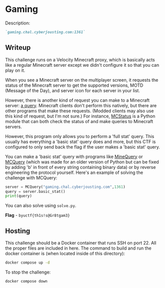 # Gaming
Description:
```markdown
`gaming.chal.cyberjousting.com:1361`
```

## Writeup
This challenge runs on a Velocity Minecraft proxy, which is basically acts like a regular Minecraft server except we didn't configure it so that you can play on it.

When you see a Minecraft server on the multiplayer screen, it requests the status of the Minecraft server to get the supported versions, MOTD (Message of the Day), and server icon for each server in your list. 
 
However, there is another kind of request you can make to a Minecraft server: [a query](https://wiki.vg/Query#Example_implementations). Minecraft clients don't perform this natively, but there are other programs that make these requests. (Modded clients may also use this kind of request, but I'm not sure.) For instance, [MCStatus](https://github.com/py-mine/mcstatus) is a Python module that can both check the status of and make queries to Minecraft servers. 

However, this program only allows you to perform a 'full stat' query. This usually has everything a 'basic stat' query does and more, but this CTF is configured to only send back the flag if the user makes a 'basic stat' query. 

You can make a 'basic stat' query with programs like [MineQuery](https://github.com/dreamscached/minequery) or [MCQuery](https://github.com/barneygale/MCQuery) (which was made for an older version of Python but can be fixed by adding 'b' in front of every string containing binary data) or by reverse engineering the protocol yourself. Here's an example of solving the challenge with MCQuery:

```python
server = MCQuery("gaming.chal.cyberjousting.com",1361)
query = server.basic_stat()
print(query)
```

You can also solve using `solve.py`.

**Flag** - `byuctf{th1s!s@Gr8tgam3}`

## Hosting
This challenge should be a Docker container that runs SSH on port 22. All the proper files are included in here. The command to build and run the docker container is (when located inside of this directory):

```bash
docker compose up -d
```

To stop the challenge:
```bash
docker compose down
```